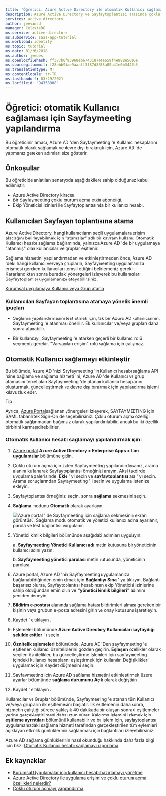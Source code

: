 ```yaml
---
title: 'Öğretici: Azure Active Directory ile otomatik Kullanıcı sağlaması için Sayfaymeeting yapılandırma | Microsoft Docs'
description: Azure Active Directory ve Sayfaytoplantısı arasında çoklu oturum açmayı nasıl yapılandıracağınızı öğrenin.
services: active-directory
author: jeevansd
manager: CelesteDG
ms.service: active-directory
ms.subservice: saas-app-tutorial
ms.workload: identity
ms.topic: tutorial
ms.date: 01/26/2018
ms.author: jeedes
ms.openlocfilehash: ff377b0f93968eb6743187e4e659f4e888e5010e
ms.sourcegitcommit: f28ebb95ae9aaaff3f87d8388a09b41e0b3445b5
ms.translationtype: MT
ms.contentlocale: tr-TR
ms.lasthandoff: 03/29/2021
ms.locfileid: "94358908"
---
```

# <a name="tutorial-configure-gotomeeting-for-automatic-user-provisioning"></a>Öğretici: otomatik Kullanıcı sağlaması için Sayfaymeeting yapılandırma

Bu öğreticinin amacı, Azure AD 'den Sayfaymeeting 'e Kullanıcı hesaplarını otomatik olarak sağlamak ve devre dışı bırakmak için, Azure AD 'de yapmanız gereken adımları size gösterir.

## <a name="prerequisites"></a>Önkoşullar

Bu öğreticide anlatılan senaryoda aşağıdakilere sahip olduğunuz kabul edilmiştir:

*   Azure Active Directory kiracısı.
*   Bir Sayfaymeeting çoklu oturum açma etkin aboneliği.
*   Ekip Yöneticisi izinleri ile Sayfaytoplantısında bir kullanıcı hesabı.

## <a name="assigning-users-to-gotomeeting"></a>Kullanıcıları Sayfayan toplantısına atama

Azure Active Directory, hangi kullanıcıların seçili uygulamalara erişim alacağını belirleyebilmek için "atamalar" adlı bir kavram kullanır. Otomatik Kullanıcı hesabı sağlama bağlamında, yalnızca Azure AD 'de bir uygulamaya "atanmış" olan kullanıcılar ve gruplar eşitlenir.

Sağlama hizmetini yapılandırmadan ve etkinleştirmeden önce, Azure AD 'deki hangi kullanıcı ve/veya grupların, Sayfaymeeting uygulamanıza erişmesi gereken kullanıcıları temsil ettiğini belirlemeniz gerekir. Kararlandıktan sonra buradaki yönergeleri izleyerek bu kullanıcıları Sayfaytoplantısı uygulamanıza atayabilirsiniz:

[Kurumsal uygulamaya Kullanıcı veya Grup atama](../manage-apps/assign-user-or-group-access-portal.md)

### <a name="important-tips-for-assigning-users-to-gotomeeting"></a>Kullanıcıları Sayfayan toplantısına atamaya yönelik önemli ipuçları

*   Sağlama yapılandırmasını test etmek için, tek bir Azure AD kullanıcısının, Sayfaymeeting 'e atanması önerilir. Ek kullanıcılar ve/veya grupları daha sonra atanabilir.

*   Bir kullanıcıyı, Sayfaymeeting 'e atarken geçerli bir kullanıcı rolü seçmeniz gerekir. "Varsayılan erişim" rolü sağlama için çalışmaz.

## <a name="enable-automated-user-provisioning"></a>Otomatik Kullanıcı sağlamayı etkinleştir

Bu bölümde, Azure AD 'nizi Sayfaymeeting 'in Kullanıcı hesabı sağlama API 'sine bağlama ve sağlama hizmeti 'ni, Azure AD 'de Kullanıcı ve grup atamasını temel alan Sayfaymeeting 'de atanan kullanıcı hesaplarını oluşturmak, güncelleştirmek ve devre dışı bırakmak için yapılandırma işlemi kılavuzluk eder.

> [!TIP]
> Ayrıca, [Azure Portal](https://portal.azure.com)sağlanan yönergeleri Izleyerek, SAYFAYMEETING için SAML tabanlı tek Sign-On de seçebilirsiniz. Çoklu oturum açma özelliği otomatik sağlanmadan bağımsız olarak yapılandırılabilir, ancak bu iki özellik birbirini karmaşıdirebilirler.

### <a name="to-configure-automatic-user-account-provisioning"></a>Otomatik Kullanıcı hesabı sağlamayı yapılandırmak için:

1. [Azure portal](https://portal.azure.com) **Azure Active Directory > Enterprise Apps > tüm uygulamalar** bölümüne gidin.

1. Çoklu oturum açma için zaten Sayfaymeeting yapılandırdıysanız, arama alanını kullanarak Sayfaytoplantısı örneğinizi arayın. Aksi takdirde uygulama galerisinde, **Ekle** ' yi seçin ve **sayfaytoplantısı** ara ' yı seçin. Arama sonuçlarından Sayfaymeeting ' i seçin ve uygulama listenize ekleyin.

1. Sayfaytoplantısı örneğinizi seçin, sonra **sağlama** sekmesini seçin.

1. **Sağlama** modunu **Otomatik** olarak ayarlayın. 

    ![Azure portal ' de Sayfaymeeting için sağlama sekmesinin ekran görüntüsü. Sağlama modu otomatik ve yönetici kullanıcı adına ayarlanır, parola ve test bağlantısı vurgulanır.](./media/citrixgotomeeting-provisioning-tutorial/provisioning.png)

1. Yönetici kimlik bilgileri bölümünde aşağıdaki adımları uygulayın:
   
    a. **Sayfaymeeting Yönetici Kullanıcı adı** metin kutusuna bir yöneticinin kullanıcı adını yazın.

    b. **Sayfaymeeting yönetici parolası** metin kutusunda, yöneticinin parolası.

1. Azure portal, Azure AD 'nin Sayfaymeeting uygulamanıza bağlanabildiğinden emin olmak için **Bağlantıyı Sına** ' ya tıklayın. Bağlantı başarısız olursa, Sayfaytoplantısı hesabınızın ekip Yöneticisi izinlerine sahip olduğundan emin olun ve **"yönetici kimlik bilgileri"** adımını yeniden deneyin.

1. **Bildirim e-postası** alanında sağlama hatası bildirimleri alması gereken bir kişinin veya grubun e-posta adresini girin ve onay kutusunu işaretleyin.

1. Kaydet ' e tıklayın **.**

1. Eşlemeler bölümünde **Azure Active Directory Kullanıcıları sayfaydığı şekilde eşitler** ' ı seçin.

1. **Öznitelik eşlemeleri** bölümünde, Azure AD 'Den sayfaymeeting 'e eşitlenen Kullanıcı özniteliklerini gözden geçirin. **Eşleşen** özellikler olarak seçilen öznitelikler, bu güncelleştirme Işlemleri Için sayfaymeeting içindeki kullanıcı hesaplarını eşleştirmek için kullanılır. Değişiklikleri uygulamak için Kaydet düğmesini seçin.

1. Sayfaymeeting için Azure AD sağlama hizmetini etkinleştirmek üzere ayarlar bölümünde **sağlama durumunu** **Açık** olarak değiştirin

1. Kaydet ' e tıklayın **.**

Kullanıcılar ve Gruplar bölümünde, Sayfaymeeting 'e atanan tüm Kullanıcı ve/veya grupların ilk eşitlemesini başlatır. İlk eşitlemenin daha sonra, hizmetin çalıştığı sürece yaklaşık 40 dakikada bir oluşan sonraki eşitlemeler yerine gerçekleştirilmesi daha uzun sürer. Kaldırma işlemini izlemek için **eşitleme ayrıntıları** bölümünü kullanabilir ve bu işlem Için, sayfaytoplantısı uygulamanızdaki sağlama hizmeti tarafından gerçekleştirilen tüm eylemleri açıklayan etkinlik günlüklerinin sağlanması için bağlantıları izleyebilirsiniz.

Azure AD sağlama günlüklerinin nasıl okunduğu hakkında daha fazla bilgi için bkz. [Otomatik Kullanıcı hesabı sağlamayı raporlama](../app-provisioning/check-status-user-account-provisioning.md).

## <a name="additional-resources"></a>Ek kaynaklar

* [Kurumsal Uygulamalar için kullanıcı hesabı hazırlamayı yönetme](tutorial-list.md)
* [Azure Active Directory ile uygulama erişimi ve çoklu oturum açma özellikleri nelerdir?](../manage-apps/what-is-single-sign-on.md)
* [Çoklu oturum açmayı yapılandırma](./citrix-gotomeeting-tutorial.md)
